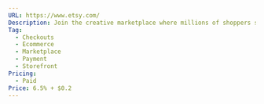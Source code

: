 ```yaml
---
URL: https://www.etsy.com/
Description: Join the creative marketplace where millions of shoppers spend billions each year purchasing directly from creative entrepreneurs like you.
Tag:
  - Checkouts
  - Ecommerce
  - Marketplace
  - Payment
  - Storefront
Pricing:
  - Paid
Price: 6.5% + $0.2
---
```


